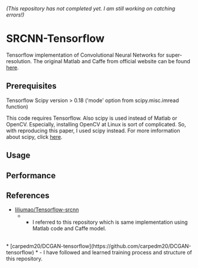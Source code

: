 _(This repository has not completed yet. I am still working on catching errors!)_

# SRCNN-Tensorflow
Tensorflow implementation of Convolutional Neural Networks for super-resolution. The original Matlab and Caffe from official website can be found [here](http://mmlab.ie.cuhk.edu.hk/projects/SRCNN.html).

## Prerequisites
 Tensorflow
 Scipy version > 0.18 ('mode' option from scipy.misc.imread function)
 
This code requires Tensorflow. Also scipy is used instead of Matlab or OpenCV. Especially, installing OpenCV at Linux is sort of complicated. So, with reproducing this paper, I used scipy instead. For more imformation about scipy, click [here](https://www.scipy.org/).

## Usage

## Performance

## References
* [liliumao/Tensorflow-srcnn](https://github.com/liliumao/Tensorflow-srcnn) 
  * - I referred to this repository which is same implementation using Matlab code and Caffe model.
<br>
* [carpedm20/DCGAN-tensorflow](https://github.com/carpedm20/DCGAN-tensorflow) 
  * - I have followed and learned training process and structure of this repository.

